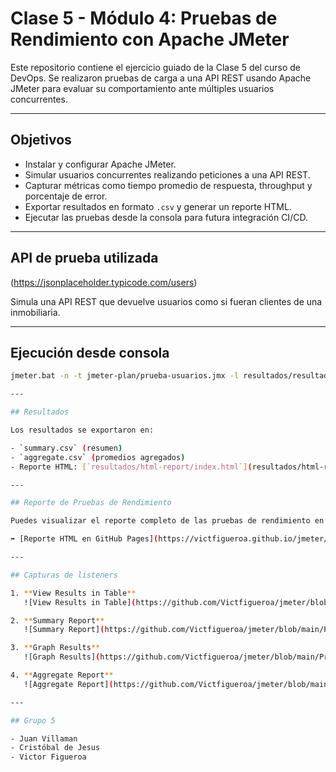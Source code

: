# Clase 5 - Módulo 4: Pruebas de Rendimiento con Apache JMeter

Este repositorio contiene el ejercicio guiado de la Clase 5 del curso de DevOps. Se realizaron pruebas de carga a una API REST usando Apache JMeter para evaluar su comportamiento ante múltiples usuarios concurrentes.

---

## Objetivos

- Instalar y configurar Apache JMeter.
- Simular usuarios concurrentes realizando peticiones a una API REST.
- Capturar métricas como tiempo promedio de respuesta, throughput y porcentaje de error.
- Exportar resultados en formato `.csv` y generar un reporte HTML.
- Ejecutar las pruebas desde la consola para futura integración CI/CD.

---

## API de prueba utilizada
(https://jsonplaceholder.typicode.com/users)

Simula una API REST que devuelve usuarios como si fueran clientes de una inmobiliaria.

---

## Ejecución desde consola

```bash
jmeter.bat -n -t jmeter-plan/prueba-usuarios.jmx -l resultados/resultados.jtl -e -o resultados/html-report

---

## Resultados

Los resultados se exportaron en:

- `summary.csv` (resumen)
- `aggregate.csv` (promedios agregados)
- Reporte HTML: [`resultados/html-report/index.html`](resultados/html-report/index.html)

---

## Reporte de Pruebas de Rendimiento

Puedes visualizar el reporte completo de las pruebas de rendimiento en línea en:

➡️ [Reporte HTML en GitHub Pages](https://victfigueroa.github.io/jmeter/docs/)

---

## Capturas de listeners

1. **View Results in Table**  
   ![View Results in Table](https://github.com/Victfigueroa/jmeter/blob/main/Prints/View%20Results%20in%20Table.jpg)

2. **Summary Report**  
   ![Summary Report](https://github.com/Victfigueroa/jmeter/blob/main/Prints/Summary%20Report.jpg)

3. **Graph Results**  
   ![Graph Results](https://github.com/Victfigueroa/jmeter/blob/main/Prints/Graph%20Results.jpg)

4. **Aggregate Report**  
   ![Aggregate Report](https://github.com/Victfigueroa/jmeter/blob/main/Prints/Aggregate%20Report.jpg)

---

## Grupo 5

- Juan Villaman  
- Cristóbal de Jesus  
- Victor Figueroa
